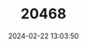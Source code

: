 ---
title: "20468"
category: "Speothos venaticus"
draft: false
date: 2024-02-22 13:03:50
languages:
  English: ["Savannah Dog", "Vinegar Dog", "Bush Dog"]
  Portuguese: ["Cachorrinho", "Cachorro-do-mata", "Cachorro-do-mato-cotó", "Cachorro-do-mato-vinagre", "Cachorro-pitoco"]
  Spanish; Castilian: ["Cachorro Vinagre", "Guanfando", "Pero Selvático", "Perrito de Monte", "Perrito Venadero", "Perro de Agua", "Perro de la Selva", "Perro De Monte", "Perro Grullero", "Perro Vinagre", "Umba", "Zorrito Vinagre", "Zorro Pitoco", "Zorro Vinagre"]
  French: ["Chien Des Buissons", "Zorro"]
  Italian: ["Itticione", "Speoto"]
  German: ["Waldhund"]
---